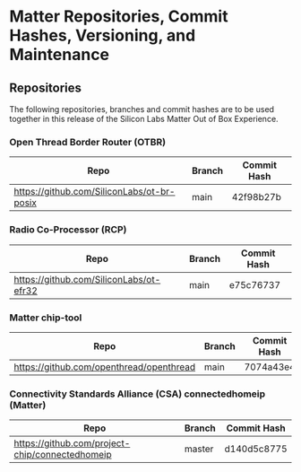 # Matter Repositories, Commit Hashes, Versioning, and Maintenance

## Repositories

The following repositories, branches and commit hashes are to be used together in this release of the Silicon Labs Matter Out of Box Experience.

### Open Thread Border Router (OTBR)

| Repo                                       | Branch | Commit Hash                              |
| ------------------------------------------ | ------ | ---------------------------------------- |
| https://github.com/SiliconLabs/ot-br-posix | main   | 42f98b27b |

### Radio Co-Processor (RCP)

| Repo                                    | Branch | Commit Hash                              |
| --------------------------------------- | ------ | ---------------------------------------- |
| https://github.com/SiliconLabs/ot-efr32 | main   | e75c76737 |

### Matter chip-tool

| Repo                                            | Branch | Commit Hash                              |
| ----------------------------------------------- | ------ | ---------------------------------------- |
| https://github.com/openthread/openthread | main  | 7074a43e4 |

### Connectivity Standards Alliance (CSA) connectedhomeip (Matter)

| Repo                                            | Branch | Commit Hash                              |
| ----------------------------------------------- | ------ | ---------------------------------------- |
| https://github.com/project-chip/connectedhomeip | master | d140d5c8775 |

